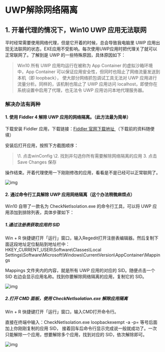 # UWP解除网络隔离

## 1. 开着代理的情况下，Win10 UWP 应用无法联网

平时经常需要使用网络代理，但是它开着的时候，总会导致我电脑里 UWP 应用出现无法联网的状态，EXE应用不受影响。每次使用UWP应用时把代理关了就可以正常联网了。了解到是 UWP 的一些特殊原因，具体原因如下：

> Win10 所有 UWP 应用均运行在被称为 App Container 的虚拟沙箱环境中，App Container 可以保证应用安全性，但同时也阻止了网络流量发送到本机（即 loopback）， 使大部分网络抓包调试工具无法对 UWP 应用进行流量分析。同样的，该机制也阻止了 UWP 应用访问 localhost，即使你在系统设置中启用了代理，也无法令 UWP 应用访问本地代理服务器。

### 解决办法有两种

#### 1. 使用 Fiddler 4 解除 UWP 应用的网络隔离。（此方法最为简单）

下载安装 Fiddler 应用，下载链接：[Fiddler 官网下载地址 ](https://www.telerik.com/download/fiddler)（下载前的资料随便填）

安装后打开应用，按照下方截图顺序：

> \1. 点击winConfig
> \2. 找到并勾选你所有需要解除网络隔离的应用 3. 点击Save Changes 保存

操作结束。开着代理使用一下刚刚修改的应用，看看是不是已经可以正常联网了。

![img](../../../#ImageAssets/v2-25533e12dea2a6798d170e7665a64ee2_720w.jpg)

#### 2. 通过命令行工具解除 UWP 应用网络隔离（这个办法稍微麻烦点）

Win10 自带了一款名为 CheckNetIsolation.exe 的命令行工具，可以将 UWP 应用添加到排除列表，具体步骤如下：

##### 1.通过注册表获取应用的 SID

Win + R 快捷键打开「运行」窗口，输入Regedit打开注册表编辑器。然后复制下面这段地址定位黏贴到地址栏中：HKEY_CURRENT_USER\Software\Classes\Local Settings\Software\Microsoft\Windows\CurrentVersion\AppContainer\Mappings

Mappings 文件夹内的内容，就是所有 UWP 应用的对应的 SID。随便点击一个 SID 右边会显示应用名称。找到你要解除网络隔离的应用，复制它的 SID。

![img](../../../#ImageAssets/v2-ff2849a8d4900c48e73fb272583e09eb_720w.jpg)

##### 2.打开 CMD 面板，使用 CheckNetIsolation.exe 解除应用隔离

Win + R 快捷键打开「运行」窗口，输入CMD打开命令行。

直接在终端中输入：CheckNetIsolation.exe loopbackexempt -a -p= 等号后面加上你刚刚复制的应用 SID， 接着回车后命令行显示完成说一般就成功了。一次只能解除一个应用，想要解除多个应用，找到对应的 SID，依次解除即可。

![img](../../../#ImageAssets/v2-adf04877ca0f0e55a2008528fd176d3a_720w.png)